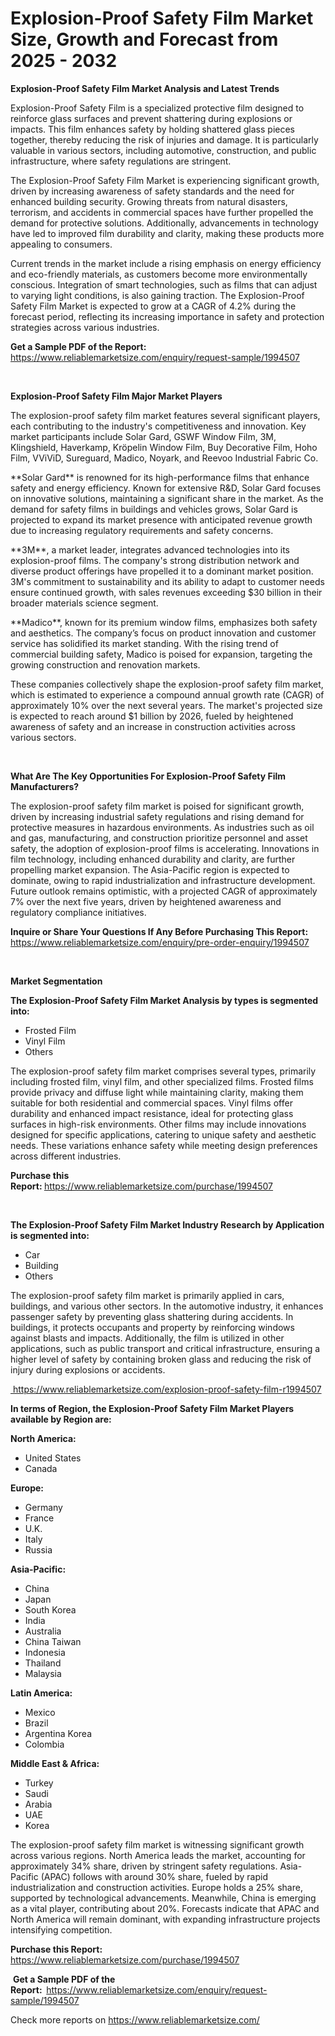 <p><h1>Explosion-Proof Safety Film Market Size, Growth and Forecast from 2025 - 2032</h1></p><p><strong>Explosion-Proof Safety Film Market Analysis and Latest Trends</strong></p>
<p><p>Explosion-Proof Safety Film is a specialized protective film designed to reinforce glass surfaces and prevent shattering during explosions or impacts. This film enhances safety by holding shattered glass pieces together, thereby reducing the risk of injuries and damage. It is particularly valuable in various sectors, including automotive, construction, and public infrastructure, where safety regulations are stringent.</p><p>The Explosion-Proof Safety Film Market is experiencing significant growth, driven by increasing awareness of safety standards and the need for enhanced building security. Growing threats from natural disasters, terrorism, and accidents in commercial spaces have further propelled the demand for protective solutions. Additionally, advancements in technology have led to improved film durability and clarity, making these products more appealing to consumers.</p><p>Current trends in the market include a rising emphasis on energy efficiency and eco-friendly materials, as customers become more environmentally conscious. Integration of smart technologies, such as films that can adjust to varying light conditions, is also gaining traction. The Explosion-Proof Safety Film Market is expected to grow at a CAGR of 4.2% during the forecast period, reflecting its increasing importance in safety and protection strategies across various industries.</p></p>
<p><strong>Get a Sample PDF of the Report:&nbsp;</strong> <a href="https://www.reliablemarketsize.com/enquiry/request-sample/1994507?utm_campaign=1911&utm_medium=2&utm_source=Github&utm_content=ia&utm_term=05022025&utm_id=explosion-proof-safety-film">https://www.reliablemarketsize.com/enquiry/request-sample/1994507</a></p>
<p>&nbsp;</p>
<p><strong>Explosion-Proof Safety Film Major Market Players</strong></p>
<p><p>The explosion-proof safety film market features several significant players, each contributing to the industry's competitiveness and innovation. Key market participants include Solar Gard, GSWF Window Film, 3M, Klingshield, Haverkamp, Kröpelin Window Film, Buy Decorative Film, Hoho Film, VViViD, Sureguard, Madico, Noyark, and Reevoo Industrial Fabric Co.</p><p>**Solar Gard** is renowned for its high-performance films that enhance safety and energy efficiency. Known for extensive R&D, Solar Gard focuses on innovative solutions, maintaining a significant share in the market. As the demand for safety films in buildings and vehicles grows, Solar Gard is projected to expand its market presence with anticipated revenue growth due to increasing regulatory requirements and safety concerns.</p><p>**3M**, a market leader, integrates advanced technologies into its explosion-proof films. The company's strong distribution network and diverse product offerings have propelled it to a dominant market position. 3M's commitment to sustainability and its ability to adapt to customer needs ensure continued growth, with sales revenues exceeding $30 billion in their broader materials science segment.</p><p>**Madico**, known for its premium window films, emphasizes both safety and aesthetics. The company’s focus on product innovation and customer service has solidified its market standing. With the rising trend of commercial building safety, Madico is poised for expansion, targeting the growing construction and renovation markets.</p><p>These companies collectively shape the explosion-proof safety film market, which is estimated to experience a compound annual growth rate (CAGR) of approximately 10% over the next several years. The market's projected size is expected to reach around $1 billion by 2026, fueled by heightened awareness of safety and an increase in construction activities across various sectors.</p></p>
<p>&nbsp;</p>
<p><strong>What Are The Key Opportunities For Explosion-Proof Safety Film Manufacturers?</strong></p>
<p><p>The explosion-proof safety film market is poised for significant growth, driven by increasing industrial safety regulations and rising demand for protective measures in hazardous environments. As industries such as oil and gas, manufacturing, and construction prioritize personnel and asset safety, the adoption of explosion-proof films is accelerating. Innovations in film technology, including enhanced durability and clarity, are further propelling market expansion. The Asia-Pacific region is expected to dominate, owing to rapid industrialization and infrastructure development. Future outlook remains optimistic, with a projected CAGR of approximately 7% over the next five years, driven by heightened awareness and regulatory compliance initiatives.</p></p>
<p><strong>Inquire or Share Your Questions If Any Before Purchasing This Report:</strong> <a href="https://www.reliablemarketsize.com/enquiry/pre-order-enquiry/1994507?utm_campaign=1911&utm_medium=2&utm_source=Github&utm_content=ia&utm_term=05022025&utm_id=explosion-proof-safety-film">https://www.reliablemarketsize.com/enquiry/pre-order-enquiry/1994507</a></p>
<p>&nbsp;</p>
<p><strong>Market Segmentation</strong></p>
<p><strong>The Explosion-Proof Safety Film Market Analysis by types is segmented into:</strong></p>
<p><ul><li>Frosted Film</li><li>Vinyl Film</li><li>Others</li></ul></p>
<p><p>The explosion-proof safety film market comprises several types, primarily including frosted film, vinyl film, and other specialized films. Frosted films provide privacy and diffuse light while maintaining clarity, making them suitable for both residential and commercial spaces. Vinyl films offer durability and enhanced impact resistance, ideal for protecting glass surfaces in high-risk environments. Other films may include innovations designed for specific applications, catering to unique safety and aesthetic needs. These variations enhance safety while meeting design preferences across different industries.</p></p>
<p><strong>Purchase this Report:&nbsp;</strong><a href="https://www.reliablemarketsize.com/purchase/1994507?utm_campaign=1911&utm_medium=2&utm_source=Github&utm_content=ia&utm_term=05022025&utm_id=explosion-proof-safety-film">https://www.reliablemarketsize.com/purchase/1994507</a></p>
<p>&nbsp;</p>
<p><strong>The Explosion-Proof Safety Film Market Industry Research by Application is segmented into:</strong></p>
<p><ul><li>Car</li><li>Building</li><li>Others</li></ul></p>
<p><p>The explosion-proof safety film market is primarily applied in cars, buildings, and various other sectors. In the automotive industry, it enhances passenger safety by preventing glass shattering during accidents. In buildings, it protects occupants and property by reinforcing windows against blasts and impacts. Additionally, the film is utilized in other applications, such as public transport and critical infrastructure, ensuring a higher level of safety by containing broken glass and reducing the risk of injury during explosions or accidents.</p></p>
<p><a href="https://www.reliablemarketsize.com/explosion-proof-safety-film-r1994507?utm_campaign=1911&utm_medium=2&utm_source=Github&utm_content=ia&utm_term=05022025&utm_id=explosion-proof-safety-film">&nbsp;https://www.reliablemarketsize.com/explosion-proof-safety-film-r1994507</a></p>
<p><strong>In terms of Region, the Explosion-Proof Safety Film Market Players available by Region are:</strong></p>
<p>
    <p> <strong> North America: </strong>
        <ul>
            <li>United States</li>
            <li>Canada</li>
        </ul>
        </p> 
    <p> <strong> Europe: </strong>
        <ul>
            <li>Germany</li>
            <li>France</li>
            <li>U.K.</li>
            <li>Italy</li>
            <li>Russia</li>
        </ul>
        </p> 
    <p> <strong> Asia-Pacific: </strong>
        <ul>
            <li>China</li>
            <li>Japan</li>
            <li>South Korea</li>
            <li>India</li>
            <li>Australia</li>
            <li>China Taiwan</li>
            <li>Indonesia</li>
            <li>Thailand</li>
            <li>Malaysia</li>
        </ul>
        </p> 
    <p> <strong> Latin America: </strong>
        <ul>
            <li>Mexico</li>
            <li>Brazil</li>
            <li>Argentina Korea</li>
            <li>Colombia</li>
        </ul>
        </p> 
    <p> <strong> Middle East & Africa: </strong>
        <ul>
            <li>Turkey</li>
            <li>Saudi</li>
            <li>Arabia</li>
            <li>UAE</li>
            <li>Korea</li>
        </ul>
    </p>
    </p>
<p><p>The explosion-proof safety film market is witnessing significant growth across various regions. North America leads the market, accounting for approximately 34% share, driven by stringent safety regulations. Asia-Pacific (APAC) follows with around 30% share, fueled by rapid industrialization and construction activities. Europe holds a 25% share, supported by technological advancements. Meanwhile, China is emerging as a vital player, contributing about 20%. Forecasts indicate that APAC and North America will remain dominant, with expanding infrastructure projects intensifying competition.</p></p>
<p><strong>Purchase this Report: </strong><a href="https://www.reliablemarketsize.com/purchase/1994507?utm_campaign=1911&utm_medium=2&utm_source=Github&utm_content=ia&utm_term=05022025&utm_id=explosion-proof-safety-film">https://www.reliablemarketsize.com/purchase/1994507</a></p>
<p>&nbsp;<strong>Get a Sample PDF of the Report:&nbsp;&nbsp;</strong><a href="https://www.reliablemarketsize.com/enquiry/request-sample/1994507?utm_campaign=1911&utm_medium=2&utm_source=Github&utm_content=ia&utm_term=05022025&utm_id=explosion-proof-safety-film">https://www.reliablemarketsize.com/enquiry/request-sample/1994507</a></p>
<p><strong></strong></p>
<p>Check more reports on <a href="https://www.reliablemarketsize.com/?utm_campaign=1911&utm_medium=2&utm_source=Github&utm_content=ia&utm_term=05022025&utm_id=explosion-proof-safety-film">https://www.reliablemarketsize.com/</a></p>